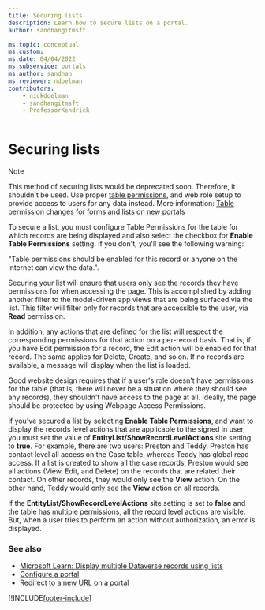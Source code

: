 ```yaml
---
title: Securing lists
description: Learn how to secure lists on a portal.
author: sandhangitmsft

ms.topic: conceptual
ms.custom: 
ms.date: 04/04/2022
ms.subservice: portals
ms.author: sandhan
ms.reviewer: ndoelman
contributors:
    - nickdoelman
    - sandhangitmsft
    - ProfessorKendrick
---
```


# Securing lists

>[!NOTE]
> This method of securing lists would be deprecated soon. Therefore, it shouldn't be used. Use proper [table permissions](entity-permissions-studio.md), and web role setup to provide access to users for any data instead. More information: [Table permission changes for forms and lists on new portals](../important-changes-deprecations.md#table-permission-changes-for-forms-and-lists-on-new-portals)

To secure a list, you must configure Table Permissions for the table for which records are being displayed and also select the checkbox for **Enable Table Permissions** setting. If you don't, you'll see the following warning:

"Table permissions should be enabled for this record or anyone on the internet can view the data.".

Securing your list will ensure that users only see the records they have permissions for when accessing the page. This is accomplished by adding another filter to the model-driven app views that are being surfaced via the list. This filter will filter only for records that are accessible to the user, via **Read** permission.

In addition, any actions that are defined for the list will respect the corresponding permissions for that action on a per-record basis. That is, if you have Edit permission for a record, the Edit action will be enabled for that record. The same applies for Delete, Create, and so on. If no records are available, a message will display when the list is loaded.

Good website design requires that if a user's role doesn't have permissions for the table (that is, there will never be a situation where they should see any records), they shouldn't have access to the page at all. Ideally, the page should be protected by using Webpage Access Permissions.

If you've secured a list by selecting **Enable Table Permissions**, and want to display the records level actions that are applicable to the signed in user, you must set the value of **EntityList/ShowRecordLevelActions** site setting to **true**. For example, there are two users: Preston and Teddy. Preston has contact level all access on the Case table, whereas Teddy has global read access. If a list is created to show all the case records, Preston would see all actions (View, Edit, and Delete) on the records that are related their contact. On other records, they would only see the **View** action. On the other hand, Teddy would only see the **View** action on all records.

If the **EntityList/ShowRecordLevelActions** site setting is set to **false** and the table has multiple permissions, all the record level actions are visible. But, when a user tries to perform an action without authorization, an error is displayed.

### See also

- [Microsoft Learn: Display multiple Dataverse records using lists](/learn/modules/portals-access-data-platform/2-entity-lists)
- [Configure a portal](configure-portal.md)  
- [Redirect to a new URL on a portal](add-redirect-url.md)


[!INCLUDE[footer-include](../../../includes/footer-banner.md)]
